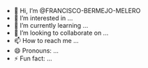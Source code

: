 - 👋 Hi, I’m @FRANCISCO-BERMEJO-MELERO
- 👀 I’m interested in ...
- 🌱 I’m currently learning ...
- 💞️ I’m looking to collaborate on ...
- 📫 How to reach me ...
- 😄 Pronouns: ...
- ⚡ Fun fact: ...

<!---
FRANCISCO-BERMEJO-MELERO/FRANCISCO-BERMEJO-MELERO is a ✨ special ✨ repository because its `README.md` (this file) appears on your GitHub profile.
You can click the Preview link to take a look at your changes.
--->
